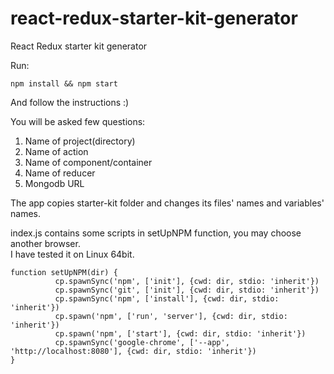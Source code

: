 # react-redux-starter-kit-generator
React Redux starter kit generator


Run:
```
npm install && npm start
```
And follow the instructions :)  

You will be asked few questions:  
1. Name of project(directory)  
2. Name of action  
3. Name of component/container  
4. Name of reducer  
5. Mongodb URL  
  
The app copies starter-kit folder and changes its files' names and variables' names.  

index.js contains some scripts in setUpNPM function, you may choose another browser.  
I have tested it on Linux 64bit.

```
function setUpNPM(dir) {
          cp.spawnSync('npm', ['init'], {cwd: dir, stdio: 'inherit'})
          cp.spawnSync('git', ['init'], {cwd: dir, stdio: 'inherit'}) 
          cp.spawnSync('npm', ['install'], {cwd: dir, stdio: 'inherit'}) 
          cp.spawn('npm', ['run', 'server'], {cwd: dir, stdio: 'inherit'}) 
          cp.spawn('npm', ['start'], {cwd: dir, stdio: 'inherit'}) 
          cp.spawnSync('google-chrome', ['--app', 'http://localhost:8080'], {cwd: dir, stdio: 'inherit'}) 
}
```
